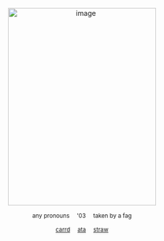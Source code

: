 
<p align="center">
<img width="300" height="400" alt="image" img src="https://files.catbox.moe/vyduz3.png">
<p align="center">
 <sub>
any pronouns ⠀ '03 ⠀ taken by a fag
 </sub>

 <p align="center">
 <sub>
<a href="https://horrific-necktie.carrd.co" rel="nofollow">carrd</a>
   ⠀ 
<a href="https://crossofloss.atabook.org" rel="nofollow">ata</a>
 ⠀ 
<a href="https://hungry-bug.straw.page">straw</a>
 </sub>
